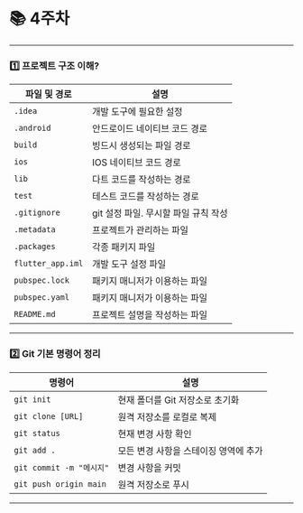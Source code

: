 # 📚 4주차

---

### **1️⃣ 프로젝트 구조 이해?**
| 파일 및 경로 | 설명 |
|--------|------|
| `.idea` | 개발 도구에 필요한 설정 |
| `.android` | 안드로이드 네이티브 코드 경로 |
| `build` | 빙드시 생성되는 파일 경로 |
| `ios` | IOS 네이티브 코드 경로 |
| `lib` | 다트 코드를 작성하는 경로 |
| `test` | 테스트 코드를 작성하는 경로 |
| `.gitignore` | git 설정 파일. 무시할 파일 규칙 작성 |
| `.metadata` | 프로젝트가 관리하는 파일 |
| `.packages` | 각종 패키지 파일 |
| `flutter_app.iml` | 개발 도구 설정 파일 |
| `pubspec.lock` | 패키지 매니저가 이용하는 파일 |
| `pubspec.yaml` | 패키지 매니저가 이용하는 파일 |
| `README.md` | 프로젝트 설명을 작성하는 파일 |
---
 
### **2️⃣ Git 기본 명령어 정리**
| 명령어 | 설명 |
|--------|------|
| `git init` | 현재 폴더를 Git 저장소로 초기화 |
| `git clone [URL]` | 원격 저장소를 로컬로 복제 |
| `git status` | 현재 변경 사항 확인 |
| `git add .` | 모든 변경 사항을 스테이징 영역에 추가 |
| `git commit -m "메시지"` | 변경 사항을 커밋 |
| `git push origin main` | 원격 저장소로 푸시 |

---
